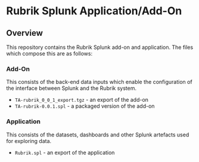 # Rubrik Splunk Application/Add-On

## Overview

This repository contains the Rubrik Splunk add-on and application. The files which compose this are as follows:

### Add-On

This consists of the back-end data inputs which enable the configuration of the interface between Splunk and the Rubrik system.

* `TA-rubrik_0_0_1_export.tgz` - an export of the add-on
* `TA-rubrik-0.0.1.spl` - a packaged version of the add-on

### Application

This consists of the datasets, dashboards and other Splunk artefacts used for exploring data.

* `Rubrik.spl` - an export of the application